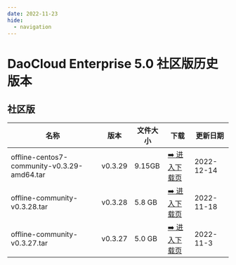 ```yaml
---
date: 2022-11-23
hide:
  - navigation
---
```


# DaoCloud Enterprise 5.0 社区版历史版本

## 社区版

| 名称                          | 版本    | 文件大小 | 下载                                      | 更新日期   |
| ----------------------------- | ------- | -------- | ----------------------------------------- | ---------- |
| offline-centos7-community-v0.3.29-amd64.tar | v0.3.29 | 9.15GB | [:arrow_right: 进入下载页](./dce5-installer-v0.3.29.md) | 2022-12-14 |
| offline-community-v0.3.28.tar | v0.3.28 | 5.8 GB   | [:arrow_right: 进入下载页](./dce5-installer-v0.3.28.md) | 2022-11-18 |
| offline-community-v0.3.27.tar | v0.3.27 | 5.0 GB   | [:arrow_right: 进入下载页](./dce5-installer-v0.3.27.md) | 2022-11-3  |
